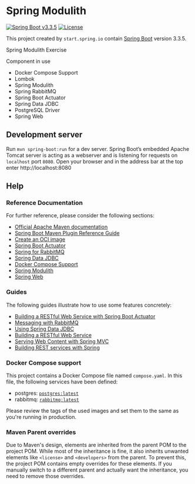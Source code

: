 # Spring Modulith
[![Spring Boot v3.3.5](https://img.shields.io/badge/Java-SpringBoot-green)](https://spring.io/)
[![License](http://img.shields.io/:license-GPLv3-blue.svg)](https://www.gnu.org/licenses/gpl-3.0.html)

This project created by `start.spring.io` contain [Spring Boot](https://spring.io/) version 3.3.5.

Spring Modulith Exercise

Component in use
* Docker Compose Support
* Lombok
* Spring Modulith
* Spring RabbitMQ
* Spring Boot Actuator
* Spring Data JDBC
* PostgreSQL Driver
* Spring Web

## Development server

Run `mvn spring-boot:run` for a dev server. Spring Boot’s embedded Apache Tomcat server is acting as a webserver and is listening for requests on `localhost` port `8080`. Open your browser and in the address bar at the top enter http://localhost:8080

## Help

### Reference Documentation
For further reference, please consider the following sections:

* [Official Apache Maven documentation](https://maven.apache.org/guides/index.html)
* [Spring Boot Maven Plugin Reference Guide](https://docs.spring.io/spring-boot/3.4.0/maven-plugin)
* [Create an OCI image](https://docs.spring.io/spring-boot/3.4.0/maven-plugin/build-image.html)
* [Spring Boot Actuator](https://docs.spring.io/spring-boot/3.4.0/reference/actuator/index.html)
* [Spring for RabbitMQ](https://docs.spring.io/spring-boot/3.4.0/reference/messaging/amqp.html)
* [Spring Data JDBC](https://docs.spring.io/spring-boot/3.4.0/reference/data/sql.html#data.sql.jdbc)
* [Docker Compose Support](https://docs.spring.io/spring-boot/3.4.0/reference/features/dev-services.html#features.dev-services.docker-compose)
* [Spring Modulith](https://docs.spring.io/spring-modulith/reference/)
* [Spring Web](https://docs.spring.io/spring-boot/3.4.0/reference/web/servlet.html)

### Guides
The following guides illustrate how to use some features concretely:

* [Building a RESTful Web Service with Spring Boot Actuator](https://spring.io/guides/gs/actuator-service/)
* [Messaging with RabbitMQ](https://spring.io/guides/gs/messaging-rabbitmq/)
* [Using Spring Data JDBC](https://github.com/spring-projects/spring-data-examples/tree/master/jdbc/basics)
* [Building a RESTful Web Service](https://spring.io/guides/gs/rest-service/)
* [Serving Web Content with Spring MVC](https://spring.io/guides/gs/serving-web-content/)
* [Building REST services with Spring](https://spring.io/guides/tutorials/rest/)

### Docker Compose support
This project contains a Docker Compose file named `compose.yaml`.
In this file, the following services have been defined:

* postgres: [`postgres:latest`](https://hub.docker.com/_/postgres)
* rabbitmq: [`rabbitmq:latest`](https://hub.docker.com/_/rabbitmq)

Please review the tags of the used images and set them to the same as you're running in production.

### Maven Parent overrides

Due to Maven's design, elements are inherited from the parent POM to the project POM.
While most of the inheritance is fine, it also inherits unwanted elements like `<license>` and `<developers>` from the parent.
To prevent this, the project POM contains empty overrides for these elements.
If you manually switch to a different parent and actually want the inheritance, you need to remove those overrides.
